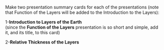 Make two presentation summary cards for each of the presentations (note that Function of the Layers will be added to the Introduction to the Layers):  
  
1-**Introduction to Layers of the Earth**  
(since the **Function of the Layers** presentation is so short and simple, add it, and its title, to this card)  
  
2-**Relative Thickness of the Layers**